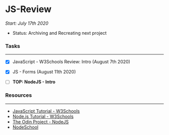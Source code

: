# JS-Review

*Start: July 17th 2020*
- Status: Archiving and Recreating next project

### Tasks
---
- [X] JavaScript - W3Schools Review: Intro (August 7th 2020)
- [X] JS - Forms (August 11th 2020)
- [ ] **TOP: NodeJS - Intro**


### Resources
---
- [JavaScript Tutorial - W3Schools](https://www.w3schools.com/js/default.asp)
- [Node.js Tutorial - W3Schools](https://www.w3schools.com/nodejs/default.asp)
- [The Odin Project - NodeJS](https://www.theodinproject.com/courses/nodejs)
- [NodeSchool](https://nodeschool.io)
